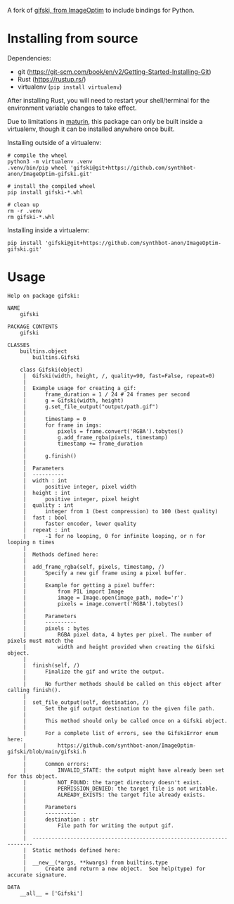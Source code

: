 A fork of [gifski, from ImageOptim](https://github.com/ImageOptim/gifski) to include bindings for Python.


# Installing from source
Dependencies:
- git (https://git-scm.com/book/en/v2/Getting-Started-Installing-Git)
- Rust (https://rustup.rs/)
- virtualenv (`pip install virtualenv`)

After installing Rust, you will need to restart your shell/terminal for the environment variable changes to take effect.

Due to limitations in [maturin](https://maturin.rs/), this package can only be built inside a virtualenv, though it can be installed anywhere once built.

Installing outside of a virtualenv:
```
# compile the wheel
python3 -m virtualenv .venv
.venv/bin/pip wheel 'gifski@git+https://github.com/synthbot-anon/ImageOptim-gifski.git'

# install the compiled wheel
pip install gifski-*.whl

# clean up
rm -r .venv
rm gifski-*.whl
```

Installing inside a virtualenv:
```
pip install 'gifski@git+https://github.com/synthbot-anon/ImageOptim-gifski.git'
```


# Usage
```
Help on package gifski:

NAME
    gifski

PACKAGE CONTENTS
    gifski

CLASSES
    builtins.object
        builtins.Gifski
    
    class Gifski(object)
     |  Gifski(width, height, /, quality=90, fast=False, repeat=0)
     |  
     |  Example usage for creating a gif:
     |      frame_duration = 1 / 24 # 24 frames per second
     |      g = Gifski(width, height)
     |      g.set_file_output("output/path.gif")
     |  
     |      timestamp = 0
     |      for frame in imgs:
     |          pixels = frame.convert('RGBA').tobytes()
     |          g.add_frame_rgba(pixels, timestamp)
     |          timestamp += frame_duration
     |  
     |      g.finish()
     |  
     |  Parameters
     |  ----------
     |  width : int
     |      positive integer, pixel width
     |  height : int
     |      positive integer, pixel height
     |  quality : int
     |      integer from 1 (best compression) to 100 (best quality)
     |  fast : bool
     |      faster encoder, lower quality
     |  repeat : int
     |      -1 for no looping, 0 for infinite looping, or n for looping n times
     |  
     |  Methods defined here:
     |  
     |  add_frame_rgba(self, pixels, timestamp, /)
     |      Specify a new gif frame using a pixel buffer.
     |      
     |      Example for getting a pixel buffer:
     |          from PIL import Image
     |          image = Image.open(image_path, mode='r')
     |          pixels = image.convert('RGBA').tobytes()
     |      
     |      Parameters
     |      ----------
     |      pixels : bytes
     |          RGBA pixel data, 4 bytes per pixel. The number of pixels must match the
     |          width and height provided when creating the Gifski object.
     |  
     |  finish(self, /)
     |      Finalize the gif and write the output.
     |      
     |      No further methods should be called on this object after calling finish().
     |  
     |  set_file_output(self, destination, /)
     |      Set the gif output destination to the given file path.
     |      
     |      This method should only be called once on a Gifski object.
     |      
     |      For a complete list of errors, see the GifskiError enum here:
     |          https://github.com/synthbot-anon/ImageOptim-gifski/blob/main/gifski.h
     |      
     |      Common errors:
     |          INVALID_STATE: the output might have already been set for this object.
     |          NOT_FOUND: the target directory doesn't exist.
     |          PERMISSION_DENIED: the target file is not writable.
     |          ALREADY_EXISTS: the target file already exists.
     |      
     |      Parameters
     |      ----------
     |      destination : str
     |          File path for writing the output gif.
     |  
     |  ----------------------------------------------------------------------
     |  Static methods defined here:
     |  
     |  __new__(*args, **kwargs) from builtins.type
     |      Create and return a new object.  See help(type) for accurate signature.

DATA
    __all__ = ['Gifski']

```